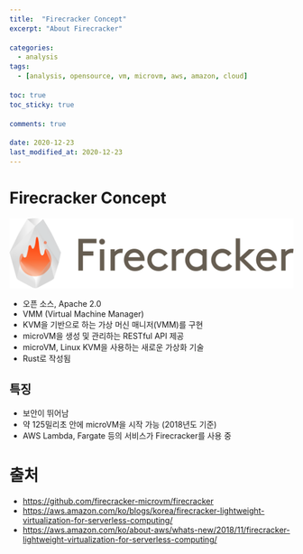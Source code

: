 ```yaml
---
title:  "Firecracker Concept"
excerpt: "About Firecracker"

categories:
  - analysis
tags:
  - [analysis, opensource, vm, microvm, aws, amazon, cloud]

toc: true
toc_sticky: true

comments: true
 
date: 2020-12-23
last_modified_at: 2020-12-23
---
```


# Firecracker Concept

![firecracker logo](/assets/img/analysis/2020-12-23-15-05-13.png)

- 오픈 소스, Apache 2.0
- VMM (Virtual Machine Manager)
- KVM을 기반으로 하는 가상 머신 매니저(VMM)를 구현
- microVM을 생성 및 관리하는 RESTful API 제공
- microVM, Linux KVM을 사용하는 새로운 가상화 기술
- Rust로 작성됨

## 특징
- 보안이 뛰어남
- 약 125밀리초 안에 microVM을 시작 가능 (2018년도 기준)
- AWS Lambda, Fargate 등의 서비스가 Firecracker를 사용 중

# 출처
- https://github.com/firecracker-microvm/firecracker
- https://aws.amazon.com/ko/blogs/korea/firecracker-lightweight-virtualization-for-serverless-computing/
- https://aws.amazon.com/ko/about-aws/whats-new/2018/11/firecracker-lightweight-virtualization-for-serverless-computing/


